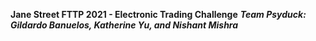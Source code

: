 **Jane Street FTTP 2021 - Electronic Trading Challenge**
***Team Psyduck: Gildardo Banuelos, Katherine Yu, and Nishant Mishra***
